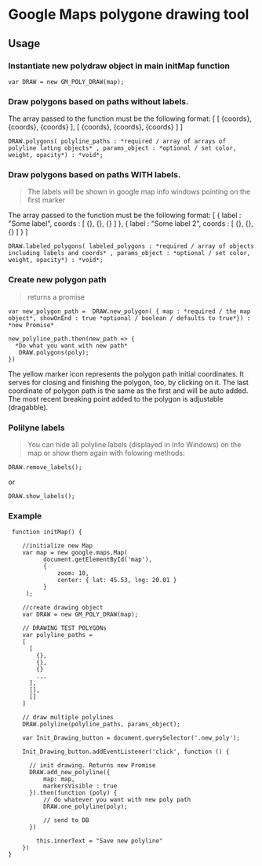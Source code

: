 # Google Maps polygone drawing tool

## Usage


### Instantiate new polydraw object in main initMap function
```
var DRAW = new GM_POLY_DRAW(map);
```

### Draw polygons based on paths without labels. 

The array passed to the function must be the following format:
[
  [
    {coords},
    {coords},
    {coords}
  ],
  [
    {coords},
    {coords},
    {coords}
  ]
]

``` 
DRAW.polygons( polyline_paths : *required / array of arrays of polyline latLng objects* , params_object : *optional / set color, weight, opacity*) : *void*;
```

### Draw polygons based on paths WITH labels. 
> The labels will be shown in google map info windows pointing on the first marker

The array passed to the function must be the following format:
[
 {
   label : "Some label",
   coords : [
      {},
      {},
      {}
   ]
 },
 {
   label : "Some label 2",
   coords : [
     {},
     {},
     {}
   ]
 }
]
```
DRAW.labeled_polygons( labeled_polygons : *required / array of objects including labels and coords* , params_object : *optional / set color, weight, opacity*) : *void*;
```


### Create new polygon path 
> returns a promise
```
var new_polygon_path =  DRAW.new_polygon( { map : *required / the map object*, showOnEnd : true *optional / boolean / defaults to true*}) : *new Promise*

new_polyline_path.then(new_path => {
  *Do what you want with new path*
   DRAW.polygons(poly);
})
```
The yellow marker icon represents the polygon path initial coordinates. It serves for closing and finishing the polygon, too, by clicking on it. The last coordinate of polygon path is the same as the first
and will be auto added.
The most recent breaking point added to the polygon is adjustable (dragabble).

### Polilyne labels

> You can hide all polyline labels (displayed in Info Windows) on the map or show them again with folowing methods:

```
DRAW.remove_labels();
```
or
```
DRAW.show_labels();
```

### Example
```
 function initMap() { 
 
    //initialize new Map
    var map = new google.maps.Map(
          document.getElementById('map'),
          {
              zoom: 10,
              center: { lat: 45.53, lng: 20.01 }
          }
     );

    //create drawing object
    var DRAW = new GM_POLY_DRAW(map);

    // DRAWING TEST POLYGONs
    var polyline_paths = 
    [
      [
        {},
        {},
        {}
        ...
      ],
      [],
      []
    ]

    // draw multiple polylines
    DRAW.polyline(polyline_paths, params_object);

    var Init_Drawing_button = document.querySelector('.new_poly');

    Init_Drawing_button.addEventListener('click', function () {

      // init drawing. Returns new Promise
      DRAW.add_new_polyline({
          map: map,
          markersVisible : true
      }).then(function (poly) {
          // do whatever you want with new poly path
          DRAW.one_polyline(poly);

          // send to DB
      })

        this.innerText = "Save new polyline"
    })
}
```
